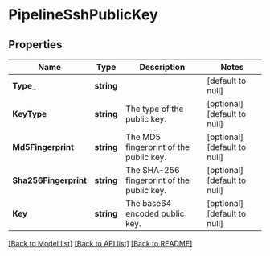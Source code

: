 # PipelineSshPublicKey

## Properties
Name | Type | Description | Notes
------------ | ------------- | ------------- | -------------
**Type_** | **string** |  | [default to null]
**KeyType** | **string** | The type of the public key. | [optional] [default to null]
**Md5Fingerprint** | **string** | The MD5 fingerprint of the public key. | [optional] [default to null]
**Sha256Fingerprint** | **string** | The SHA-256 fingerprint of the public key. | [optional] [default to null]
**Key** | **string** | The base64 encoded public key. | [optional] [default to null]

[[Back to Model list]](../README.md#documentation-for-models) [[Back to API list]](../README.md#documentation-for-api-endpoints) [[Back to README]](../README.md)


